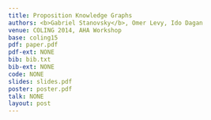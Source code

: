 ```yaml
---
title: Proposition Knowledge Graphs 
authors: <b>Gabriel Stanovsky</b>, Omer Levy, Ido Dagan
venue: COLING 2014, AHA Workshop
base: coling15
pdf: paper.pdf
pdf-ext: NONE
bib: bib.txt
bib-ext: NONE
code: NONE
slides: slides.pdf
poster: poster.pdf
talk: NONE
layout: post
---
```


